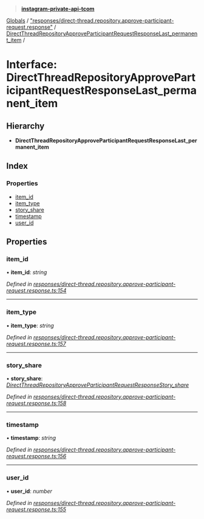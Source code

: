 > **[instagram-private-api-tcom](../README.md)**

[Globals](../README.md) / ["responses/direct-thread.repository.approve-participant-request.response"](../modules/_responses_direct_thread_repository_approve_participant_request_response_.md) / [DirectThreadRepositoryApproveParticipantRequestResponseLast_permanent_item](_responses_direct_thread_repository_approve_participant_request_response_.directthreadrepositoryapproveparticipantrequestresponselast_permanent_item.md) /

# Interface: DirectThreadRepositoryApproveParticipantRequestResponseLast_permanent_item

## Hierarchy

* **DirectThreadRepositoryApproveParticipantRequestResponseLast_permanent_item**

## Index

### Properties

* [item_id](_responses_direct_thread_repository_approve_participant_request_response_.directthreadrepositoryapproveparticipantrequestresponselast_permanent_item.md#item_id)
* [item_type](_responses_direct_thread_repository_approve_participant_request_response_.directthreadrepositoryapproveparticipantrequestresponselast_permanent_item.md#item_type)
* [story_share](_responses_direct_thread_repository_approve_participant_request_response_.directthreadrepositoryapproveparticipantrequestresponselast_permanent_item.md#story_share)
* [timestamp](_responses_direct_thread_repository_approve_participant_request_response_.directthreadrepositoryapproveparticipantrequestresponselast_permanent_item.md#timestamp)
* [user_id](_responses_direct_thread_repository_approve_participant_request_response_.directthreadrepositoryapproveparticipantrequestresponselast_permanent_item.md#user_id)

## Properties

###  item_id

• **item_id**: *string*

*Defined in [responses/direct-thread.repository.approve-participant-request.response.ts:154](https://github.com/cuonglnhust/instagram-private-api-tcom/blob/3e16058/src/responses/direct-thread.repository.approve-participant-request.response.ts#L154)*

___

###  item_type

• **item_type**: *string*

*Defined in [responses/direct-thread.repository.approve-participant-request.response.ts:157](https://github.com/cuonglnhust/instagram-private-api-tcom/blob/3e16058/src/responses/direct-thread.repository.approve-participant-request.response.ts#L157)*

___

###  story_share

• **story_share**: *[DirectThreadRepositoryApproveParticipantRequestResponseStory_share](_responses_direct_thread_repository_approve_participant_request_response_.directthreadrepositoryapproveparticipantrequestresponsestory_share.md)*

*Defined in [responses/direct-thread.repository.approve-participant-request.response.ts:158](https://github.com/cuonglnhust/instagram-private-api-tcom/blob/3e16058/src/responses/direct-thread.repository.approve-participant-request.response.ts#L158)*

___

###  timestamp

• **timestamp**: *string*

*Defined in [responses/direct-thread.repository.approve-participant-request.response.ts:156](https://github.com/cuonglnhust/instagram-private-api-tcom/blob/3e16058/src/responses/direct-thread.repository.approve-participant-request.response.ts#L156)*

___

###  user_id

• **user_id**: *number*

*Defined in [responses/direct-thread.repository.approve-participant-request.response.ts:155](https://github.com/cuonglnhust/instagram-private-api-tcom/blob/3e16058/src/responses/direct-thread.repository.approve-participant-request.response.ts#L155)*